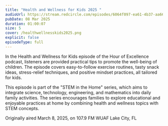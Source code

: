 ```yaml
---
title: "Health and Wellness for Kids 2025 "
audioUrl: https://stream.redcircle.com/episodes/6064f097-ea61-4b37-aa66-f14427b9f834/stream.mp3
pubDate: 08 Mar 2025
duration: 01:00:07
size: 5
cover: /healthwellnesskids2025.png
explicit: false
episodeType: full
---
```

In the Health and Wellness for Kids episode of the Hour of Excellence podcast, listeners are provided practical tips to promote the well-being of children. The episode covers easy-to-follow exercise routines, tasty snack ideas, stress-relief techniques, and positive mindset practices, all tailored for kids. 

This episode is part of the "STEM in the Home" series, which aims to integrate science, technology, engineering, and mathematics into daily family activities. The series encourages families to explore educational and enjoyable practices at home by combining health and wellness topics with STEM concepts. 

Originally aired March 8, 2025, on 107.9 FM WUAF Lake City, FL